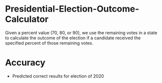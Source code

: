 # Presidential-Election-Outcome-Calculator
Given a percent value (70, 80, or 90), we use the remaining votes in a state to calculate the outcome of the election if a candidate received the specified percent of those remaining votes.
<br />

# Accuracy
<ul>
  <li> Predicted correct results for election of 2020
<ul />
